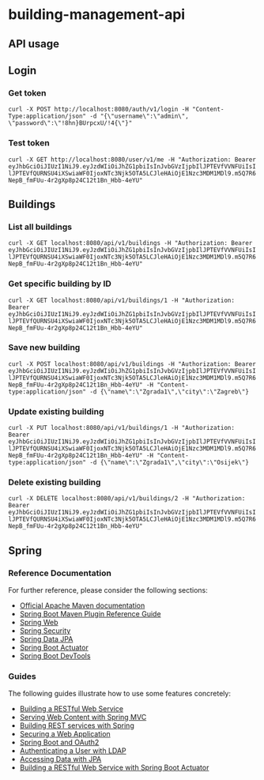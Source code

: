 # building-management-api

## API usage

## Login

### Get token
```curl -X POST http://localhost:8080/auth/v1/login -H "Content-Type:application/json" -d "{\"username\":\"admin\", \"password\":\"!8hn}BUrpcxU/!4{\"}"```

### Test token
```curl -X GET http://localhost:8080/user/v1/me -H "Authorization: Bearer eyJhbGciOiJIUzI1NiJ9.eyJzdWIiOiJhZG1pbiIsInJvbGVzIjpbIlJPTEVfVVNFUiIsIlJPTEVfQURNSU4iXSwiaWF0IjoxNTc3Njk5OTA5LCJleHAiOjE1Nzc3MDM1MDl9.m5Q7R6NepB_fmFUu-4r2gXp8p24C12t1Bn_Hbb-4eYU"```

## Buildings

### List all buildings
```curl -X GET localhost:8080/api/v1/buildings -H "Authorization: Bearer eyJhbGciOiJIUzI1NiJ9.eyJzdWIiOiJhZG1pbiIsInJvbGVzIjpbIlJPTEVfVVNFUiIsIlJPTEVfQURNSU4iXSwiaWF0IjoxNTc3Njk5OTA5LCJleHAiOjE1Nzc3MDM1MDl9.m5Q7R6NepB_fmFUu-4r2gXp8p24C12t1Bn_Hbb-4eYU"```
### Get specific building by ID
```curl -X GET localhost:8080/api/v1/buildings/1 -H "Authorization: Bearer eyJhbGciOiJIUzI1NiJ9.eyJzdWIiOiJhZG1pbiIsInJvbGVzIjpbIlJPTEVfVVNFUiIsIlJPTEVfQURNSU4iXSwiaWF0IjoxNTc3Njk5OTA5LCJleHAiOjE1Nzc3MDM1MDl9.m5Q7R6NepB_fmFUu-4r2gXp8p24C12t1Bn_Hbb-4eYU"```
### Save new building
```curl -X POST localhost:8080/api/v1/buildings -H "Authorization: Bearer eyJhbGciOiJIUzI1NiJ9.eyJzdWIiOiJhZG1pbiIsInJvbGVzIjpbIlJPTEVfVVNFUiIsIlJPTEVfQURNSU4iXSwiaWF0IjoxNTc3Njk5OTA5LCJleHAiOjE1Nzc3MDM1MDl9.m5Q7R6NepB_fmFUu-4r2gXp8p24C12t1Bn_Hbb-4eYU" -H "Content-type:application/json" -d {\"name\":\"Zgrada1\",\"city\":\"Zagreb\"}```
### Update existing building
```curl -X PUT localhost:8080/api/v1/buildings/1 -H "Authorization: Bearer eyJhbGciOiJIUzI1NiJ9.eyJzdWIiOiJhZG1pbiIsInJvbGVzIjpbIlJPTEVfVVNFUiIsIlJPTEVfQURNSU4iXSwiaWF0IjoxNTc3Njk5OTA5LCJleHAiOjE1Nzc3MDM1MDl9.m5Q7R6NepB_fmFUu-4r2gXp8p24C12t1Bn_Hbb-4eYU" -H "Content-type:application/json" -d {\"name\":\"Zgrada1\",\"city\":\"Osijek\"}```
### Delete existing building
```curl -X DELETE localhost:8080/api/v1/buildings/2 -H "Authorization: Bearer eyJhbGciOiJIUzI1NiJ9.eyJzdWIiOiJhZG1pbiIsInJvbGVzIjpbIlJPTEVfVVNFUiIsIlJPTEVfQURNSU4iXSwiaWF0IjoxNTc3Njk5OTA5LCJleHAiOjE1Nzc3MDM1MDl9.m5Q7R6NepB_fmFUu-4r2gXp8p24C12t1Bn_Hbb-4eYU"```

## Spring

### Reference Documentation
For further reference, please consider the following sections:

* [Official Apache Maven documentation](https://maven.apache.org/guides/index.html)
* [Spring Boot Maven Plugin Reference Guide](https://docs.spring.io/spring-boot/docs/2.2.2.RELEASE/maven-plugin/)
* [Spring Web](https://docs.spring.io/spring-boot/docs/2.2.2.RELEASE/reference/htmlsingle/#boot-features-developing-web-applications)
* [Spring Security](https://docs.spring.io/spring-boot/docs/2.2.2.RELEASE/reference/htmlsingle/#boot-features-security)
* [Spring Data JPA](https://docs.spring.io/spring-boot/docs/2.2.2.RELEASE/reference/htmlsingle/#boot-features-jpa-and-spring-data)
* [Spring Boot Actuator](https://docs.spring.io/spring-boot/docs/2.2.2.RELEASE/reference/htmlsingle/#production-ready)
* [Spring Boot DevTools](https://docs.spring.io/spring-boot/docs/2.2.2.RELEASE/reference/htmlsingle/#using-boot-devtools)

### Guides
The following guides illustrate how to use some features concretely:

* [Building a RESTful Web Service](https://spring.io/guides/gs/rest-service/)
* [Serving Web Content with Spring MVC](https://spring.io/guides/gs/serving-web-content/)
* [Building REST services with Spring](https://spring.io/guides/tutorials/bookmarks/)
* [Securing a Web Application](https://spring.io/guides/gs/securing-web/)
* [Spring Boot and OAuth2](https://spring.io/guides/tutorials/spring-boot-oauth2/)
* [Authenticating a User with LDAP](https://spring.io/guides/gs/authenticating-ldap/)
* [Accessing Data with JPA](https://spring.io/guides/gs/accessing-data-jpa/)
* [Building a RESTful Web Service with Spring Boot Actuator](https://spring.io/guides/gs/actuator-service/)
